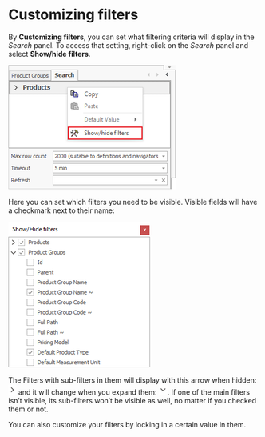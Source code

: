# Customizing filters

By <b>Customizing filters</b>, you can set what filtering criteria will display in the *Search* panel. To access that setting, right-click on the *Search* panel and select <b>Show/hide filters</b>. 

![Customizing Filters](pictures/customizing-filters.png)

Here you can set which filters you need to be visible. Visible fields will have a checkmark next to their name:
 
![Show/hide filters](pictures/show-hide-filters.png)

The Filters with sub-filters in them will display with this arrow when hidden: ![Right arrow](pictures/right-arrow.png) and it will change when you expand them: ![Down arrow](pictures/down-arrow.png).
If one of the main filters isn’t visible, its sub-filters won’t be visible as well, no matter if you checked them or not.

You can also customize your filters by locking in a certain value in them.
